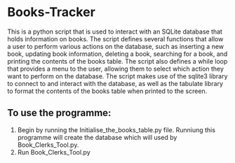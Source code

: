 # Books-Tracker
This is a python script that is used to interact with an SQLite database that holds information on books. The script defines several functions that allow a user to perform various actions on the database, such as inserting a new book, updating book information, deleting a book, searching for a book, and printing the contents of the books table. The script also defines a while loop that provides a menu to the user, allowing them to select which action they want to perform on the database. The script makes use of the sqlite3 library to connect to and interact with the database, as well as the tabulate library to format the contents of the books table when printed to the screen.
## To use the programme:
1. Begin by running the Initialise_the_books_table.py file. Runniung this programme will create the database which will used by Book_Clerks_Tool.py.
1. Run Book_Clerks_Tool.py
